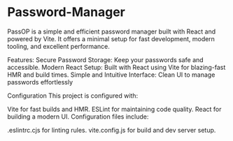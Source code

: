 # Password-Manager
PassOP is a simple and efficient password manager built with React and powered by Vite. It offers a minimal setup for fast development, modern tooling, and excellent performance.

Features:
Secure Password Storage: Keep your passwords safe and accessible.
Modern React Setup: Built with React using Vite for blazing-fast HMR and build times.
Simple and Intuitive Interface: Clean UI to manage passwords effortlessly

Configuration
This project is configured with:

Vite for fast builds and HMR.
ESLint for maintaining code quality.
React for building a modern UI.
Configuration files include:

.eslintrc.cjs for linting rules.
vite.config.js for build and dev server setup.
